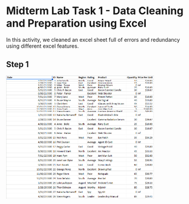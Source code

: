 
# Midterm Lab Task 1 - Data Cleaning and Preparation using Excel
In this activity, we cleaned an excel sheet full of errors and redundancy using different excel features.

## Step 1
<img src="Images/Before.png" alt="Alt Text" Width="400" heigth="300">
